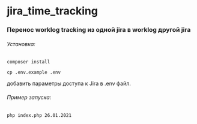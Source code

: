 # jira_time_tracking
### Перенос worklog tracking из одной jira в worklog другой jira 

###### Установка:

`composer install`

`cp .env.example .env`

добавить параметры доступа к Jira в .env файл.

###### Пример запуска:

`php index.php 26.01.2021`